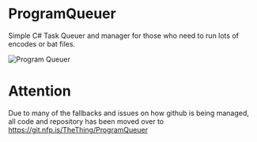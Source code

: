 ProgramQueuer
=============

Simple C# Task Queuer and manager for those who need to run lots of encodes or bat files.

![Program Queuer](https://i.imgur.com/QXIVphL.png)


# Attention

Due to many of the fallbacks and issues on how github is being managed, all code and repository has been moved over to https://git.nfp.is/TheThing/ProgramQueuer
